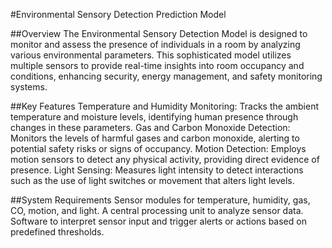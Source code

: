 #Environmental Sensory Detection Prediction Model

##Overview
The Environmental Sensory Detection Model is designed to monitor and assess the presence of individuals in a room by analyzing various environmental parameters. This sophisticated model utilizes multiple sensors to provide real-time insights into room occupancy and conditions, enhancing security, energy management, and safety monitoring systems.

##Key Features
Temperature and Humidity Monitoring: Tracks the ambient temperature and moisture levels, identifying human presence through changes in these parameters.
Gas and Carbon Monoxide Detection: Monitors the levels of harmful gases and carbon monoxide, alerting to potential safety risks or signs of occupancy.
Motion Detection: Employs motion sensors to detect any physical activity, providing direct evidence of presence.
Light Sensing: Measures light intensity to detect interactions such as the use of light switches or movement that alters light levels.

##System Requirements
Sensor modules for temperature, humidity, gas, CO, motion, and light.
A central processing unit to analyze sensor data.
Software to interpret sensor input and trigger alerts or actions based on predefined thresholds.
